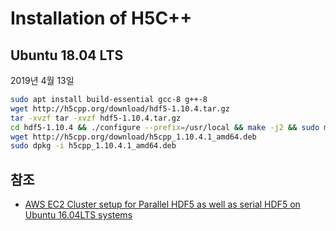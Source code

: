 # Installation of H5C++

## Ubuntu 18.04 LTS

2019년 4월 13일

```sh
sudo apt install build-essential gcc-8 g++-8
wget http://h5cpp.org/download/hdf5-1.10.4.tar.gz
tar -xvzf tar -xvzf hdf5-1.10.4.tar.gz
cd hdf5-1.10.4 && ./configure --prefix=/usr/local && make -j2 && sudo make install 
wget http://h5cpp.org/download/h5cpp_1.10.4.1_amd64.deb
sudo dpkg -i h5cpp_1.10.4.1_amd64.deb
```

## 참조

- [AWS EC2 Cluster setup for Parallel HDF5 as well as serial HDF5 on Ubuntu 16.04LTS systems ](http://h5cpp.org/md__home_steven_Documents_projects_h5cpp_docs_pages_install.html)

